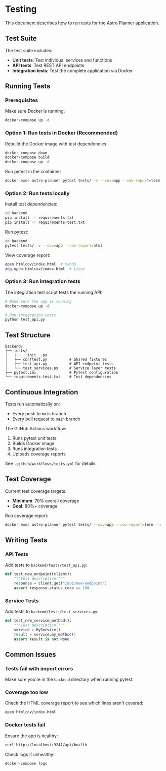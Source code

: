 # Testing

This document describes how to run tests for the Astro Planner application.

## Test Suite

The test suite includes:

- **Unit tests**: Test individual services and functions
- **API tests**: Test REST API endpoints
- **Integration tests**: Test the complete application via Docker

## Running Tests

### Prerequisites

Make sure Docker is running:
```bash
docker-compose up -d
```

### Option 1: Run tests in Docker (Recommended)

Rebuild the Docker image with test dependencies:
```bash
docker-compose down
docker-compose build
docker-compose up -d
```

Run pytest in the container:
```bash
docker exec astro-planner pytest tests/ -v --cov=app --cov-report=term
```

### Option 2: Run tests locally

Install test dependencies:
```bash
cd backend
pip install -r requirements.txt
pip install -r requirements-test.txt
```

Run pytest:
```bash
cd backend
pytest tests/ -v --cov=app --cov-report=html
```

View coverage report:
```bash
open htmlcov/index.html  # macOS
xdg-open htmlcov/index.html  # Linux
```

### Option 3: Run integration tests

The integration test script tests the running API:

```bash
# Make sure the app is running
docker-compose up -d

# Run integration tests
python test_api.py
```

## Test Structure

```
backend/
├── tests/
│   ├── __init__.py
│   ├── conftest.py          # Shared fixtures
│   ├── test_api.py          # API endpoint tests
│   └── test_services.py     # Service layer tests
├── pytest.ini               # Pytest configuration
└── requirements-test.txt    # Test dependencies
```

## Continuous Integration

Tests run automatically on:
- Every push to `main` branch
- Every pull request to `main` branch

The GitHub Actions workflow:
1. Runs pytest unit tests
2. Builds Docker image
3. Runs integration tests
4. Uploads coverage reports

See `.github/workflows/tests.yml` for details.

## Test Coverage

Current test coverage targets:
- **Minimum**: 70% overall coverage
- **Goal**: 80%+ coverage

Run coverage report:
```bash
docker exec astro-planner pytest tests/ --cov=app --cov-report=term --cov-report=html
```

## Writing Tests

### API Tests

Add tests to `backend/tests/test_api.py`:

```python
def test_new_endpoint(client):
    """Test description."""
    response = client.get("/api/new-endpoint")
    assert response.status_code == 200
```

### Service Tests

Add tests to `backend/tests/test_services.py`:

```python
def test_new_service_method():
    """Test description."""
    service = MyService()
    result = service.my_method()
    assert result is not None
```

## Common Issues

### Tests fail with import errors
Make sure you're in the `backend` directory when running pytest.

### Coverage too low
Check the HTML coverage report to see which lines aren't covered:
```bash
open htmlcov/index.html
```

### Docker tests fail
Ensure the app is healthy:
```bash
curl http://localhost:9247/api/health
```

Check logs if unhealthy:
```bash
docker-compose logs
```
